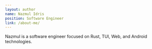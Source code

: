 ```yaml
---
layout: author
name: Nazmul Idris
position: Software Engineer
link: /about-me/
---
```


Nazmul is a software engineer focused on Rust, TUI, Web, and Android technologies.
